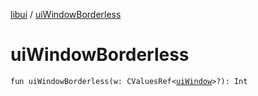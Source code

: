 [libui](README.md) / [uiWindowBorderless](ui-window-borderless.md)

# uiWindowBorderless

`fun uiWindowBorderless(w: CValuesRef<`[`uiWindow`](ui-window.md)`>?): Int`

